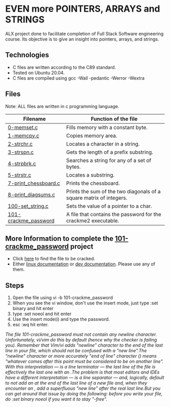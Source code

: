 # EVEN more POINTERS, ARRAYS and STRINGS
ALX project done to facilitate completion of Full Stack Software engineering course.
Its objective is to give an insight into pointers, arrays, and strings.

## Technologies
* C files are written according to the C89 standard.
* Tested on Ubuntu 20.04.
* C files are compiled using gcc -Wall -pedantic -Werror -Wextra

## Files
Note: ALL files are written in c programming language.

| **Filename** | **Function of the file** |
| ----------- | --------------- |
| [0-memset.c](https://github.com/MamaiTheCoder/alx-low_level_programming/blob/master/0x07-pointers_arrays_strings/0-memset.c) | Fills memory with a constant byte. |
| [1-memcpy.c](https://github.com/MamaiTheCoder/alx-low_level_programming/blob/master/0x07-pointers_arrays_strings/1-memcpy.c) | Copies memory area. |
| [2-strchr.c](https://github.com/MamaiTheCoder/alx-low_level_programming/blob/master/0x07-pointers_arrays_strings/2-strchr.c) | Locates a character in a string. |
| [3-strspn.c](https://github.com/MamaiTheCoder/alx-low_level_programming/blob/master/0x07-pointers_arrays_strings/3-strspn.c) | Gets the length of a prefix substring. |
| [4-strpbrk.c](https://github.com/MamaiTheCoder/alx-low_level_programming/blob/master/0x07-pointers_arrays_strings/4-strpbrk.c) | Searches a string for any of a set of bytes. |
| [5-strstr.c](https://github.com/MamaiTheCoder/alx-low_level_programming/blob/master/0x07-pointers_arrays_strings/5-strstr.c) | Locates a substring. |
| [7-print_chessboard.c](https://github.com/MamaiTheCoder/alx-low_level_programming/blob/master/0x07-pointers_arrays_strings/7-print_chessboard.c) | Prints the chessboard. |
| [8-print_diagsums.c](https://github.com/MamaiTheCoder/alx-low_level_programming/blob/master/0x07-pointers_arrays_strings/8-print_diagsums.c) | Prints the sum of the two diagonals of a square matrix of integers. |
| [100-set_string.c](https://github.com/MamaiTheCoder/alx-low_level_programming/blob/master/0x07-pointers_arrays_strings/100-set_string.c) | Sets the value of a pointer to a char. |
| [101-crackme_password](https://github.com/MamaiTheCoder/alx-low_level_programming/blob/master/0x07-pointers_arrays_strings/101-crackme_password) | A file that contains the password for the crackme2 executable.

## More Information to complete the [101-crackme_password](https://github.com/MamaiTheCoder/alx-low_level_programming/blob/master/0x07-pointers_arrays_strings/101-crackme_password) project
* Click [here](https://github.com/holbertonschool/0x06.c) to find the file to be cracked.
* Either [linux documentation](https://www.linux.com/training-tutorials/cracking-simple-passworded-file-beginners-guide-security/) or [dev documentation](https://dev.to/hi_heavens/a-simple-cracked-pwrd-1ckg). Please use any of them.

## Steps
1. 0pen the file using vi -b 101-crackme_password
2. When you see the vi window, don't use the insert mode, just type :set binary and hit enter
3. type :set noeol and hit enter
4. Use the insert mode(i) and type the password.
5. esc :wq hit enter.

*The file 101-crackme_password must not contain any newline character. Unfortunately, vi/vim do this by default (hence why the checker is failing you). Remember that Vim/vi adds "newline" character to the end of the last line in your file, which should not be confused with a "new line".The "newline" character or more accurately "end of line" character (<EOL>) means "whatever comes after this point must be considered to be on another line". With this interpretation — <EOL> is a line terminator — the last line of the file is effectively the last one with an <EOL>.The problem is that most editors and IDEs have a different interpretation — <EOL> is a line separator — and, logically, default to not add an <EOL> at the end of the last line of a new file and, when they encounter an <EOL>, add a superfluous "new line" after the real last line.But you can get around that issue by doing the following: before you write your file, do :set binary noeol if you want it to stay "<EOL>-free".*
